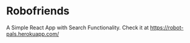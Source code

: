 # Robofriends
A Simple React App with Search Functionality. Check it at https://robot-pals.herokuapp.com/ 
